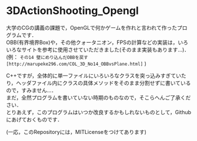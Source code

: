 # 3DActionShooting_Opengl

大学のCGの講義の課題で，OpenGLで何かゲームを作れと言われて作ったプログラムです．  
OBB(有界境界Box)や，その他クォータニオン，FPSの計算などの実装は，いろいろなサイトを参考に使用させていただきました(そのまま実装もあります…)．  
(例： `その14 壁にめり込んだOBBを戻す[http://marupeke296.com/COL_3D_No14_OBBvsPlane.html]` )

C++ですが，全体的に単一ファイルにいろいろなクラスを突っ込みすぎていたり，ヘッダファイル内にクラスの具体メソッドをそのまま分割せずに書いているので，すみません…．  
まだ，全然プログラムを書いていない時期のものなので，そこらへんご了承ください．  
とりあえず，このプログラムはいつか改良するかもしれないものとして，Githubにあげておくものです．

(一応，このRepositoryには，MITLicenseをつけてあります)
